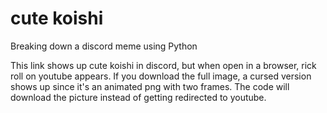 # cute koishi
 Breaking down a discord meme using Python

This link shows up cute koishi in discord, but when open in a browser, rick roll on youtube appears. If you download the full image, a cursed version shows up since it's an animated png with two frames.
The code will download the picture instead of getting redirected to youtube.
